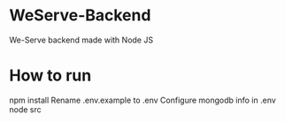 # WeServe-Backend
We-Serve backend made with Node JS

# How to run

npm install
Rename .env.example to .env
Configure mongodb info in .env
node src